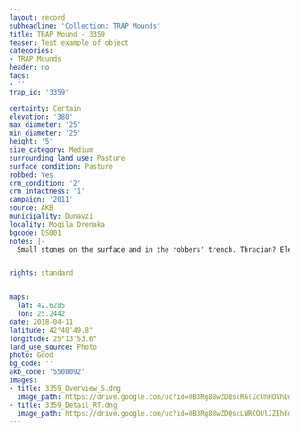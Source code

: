 ```yaml
---
layout: record
subheadline: 'Collection: TRAP Mounds'
title: TRAP Mound - 3359
teaser: Test example of object
categories:
- TRAP Mounds
header: no
tags:
- ''
trap_id: '3359'

certainty: Certain
elevation: '380'
max_diameter: '25'
min_diameter: '25'
height: '5'
size_category: Medium
surrounding_land_use: Pasture
surface_condition: Pasture
robbed: Yes
crm_condition: '2'
crm_intactness: '1'
campaign: '2011'
source: AKB
municipality: Dunavzi
locality: Mogila Drenaka
bgcode: DS001
notes: |-
  Small stones on the surface and in the robbers' trench. Thracian? Elevation marker on the top.


rights: standard


maps:
  lat: 42.6285
  lon: 25.2442
date: 2018-04-11
latitude: 42°40'49.8"
longitude: 25°13'53.6"
land_use_source: Photo
photo: Good
bg_code: ''
akb_code: '5500092'
images:
- title: 3359_Overview_S.dng
  image_path: https://drive.google.com/uc?id=0B3Rg88wZDQscRGlZcUhHOVhQdDg
- title: 3359_Detail_RT.dng
  image_path: https://drive.google.com/uc?id=0B3Rg88wZDQscLWRCOUlJZEh6djQ
---
```


